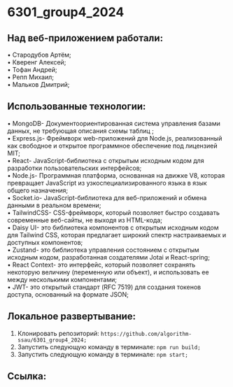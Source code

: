# 6301_group4_2024
## Над веб-приложением работали:
• Стародубов Артём;<br> • Кверенг Алексей;<br> • Тофан Андрей;<br> • Репп Михаил;<br> • Мальков Дмитрий;<br>
## Использованные технологии:
• MongoDB- Документоориентированная система управления базами данных, не требующая описания схемы таблиц
;<br> • Express.js- Фреймворк web-приложений для Node.js, реализованный как свободное и открытое программное обеспечение под лицензией MIT;<br> • React- JavaScript-библиотека с открытым исходным кодом для разработки пользовательских интерфейсов;<br> • Node.js- Программная платформа, основанная на движке V8, которая превращает JavaScript из узкоспециализированного языка в язык общего назначения;<br> • Socket.io- JavaScript-библиотека для веб-приложений и обмена данными в реальном времени;<br> • TailwindCSS- CSS-фреймворк, который позволяет быстро создавать современные веб-сайты, не выходя из HTML-кода;<br> • Daisy UI- это библиотека компонентов с открытым исходным кодом для Tailwind CSS, которая предлагает широкий спектр настраиваемых и доступных компонентов;<br> • Zustand- это библиотека управления состоянием с открытым исходным кодом, разработанная создателями Jotai и React-spring;<br> • React Context- это интерфейс, который позволяет сохранять некоторую величину (переменную или объект), и использовать ее между несколькими компонентами;<br> • JWT-  это открытый стандарт (RFC 7519) для создания токенов доступа, основанный на формате JSON;<br>
## Локальное развертывание:<br>
1. Клонировать репозиторий: `https://github.com/algorithm-ssau/6301_group4_2024;`<br>
2. Запустить следующую команду в терминале: `npm run build;`<br>
3. Запустить следующую команду в терминале: `npm start;`<br>
## Ссылка:<br>
